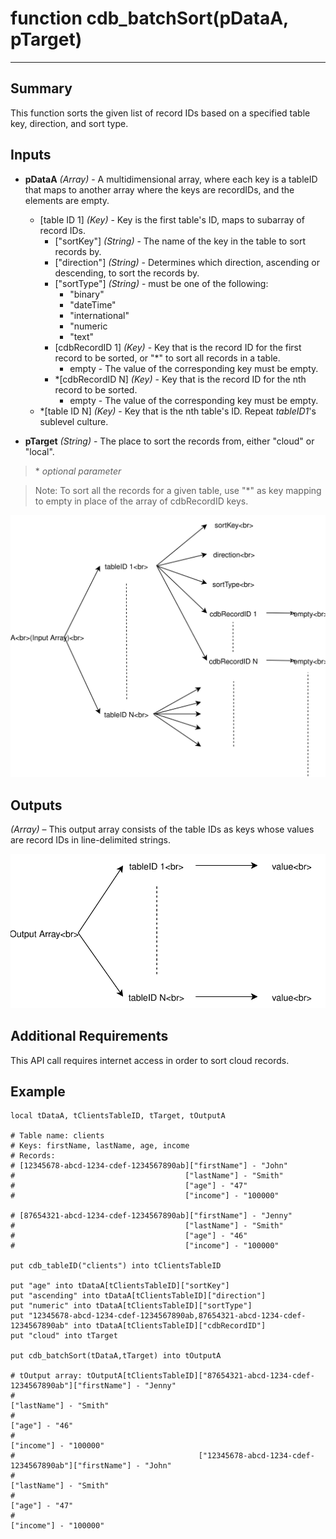 # function cdb_batchSort(pDataA, pTarget)
---
## Summary
This function sorts the given list of record IDs based on a specified table key, direction, and sort type.

## Inputs
* **pDataA** *(Array)* - A multidimensional array, where each key is a tableID that maps to another array where the keys are recordIDs, and the elements are empty.
	* [table ID 1] *(Key)* - Key is the first table's ID, maps to subarray of record IDs.
		* ["sortKey"] *(String)* - The name of the key in the table to sort records by.
		* ["direction"] *(String)* - Determines which direction, ascending or descending, to sort the records by.
		* ["sortType"] *(String)* - must be one of the following:
			* "binary"
			* "dateTime"
			* "international"
			* "numeric
			* "text"
		* [cdbRecordID 1] *(Key)* - Key that is the record ID for the first record to be sorted, or "*" to sort all records in a table.
			* empty - The value of the corresponding key must be empty.
		* *[cdbRecordID N] *(Key)* - Key that is the record ID for the nth record to be sorted.
			* empty - The value of the corresponding key must be empty.
	* *[table ID N] *(Key)* - Key that is the nth table's ID. Repeat *tableID1*'s sublevel culture.

* **pTarget** *(String)* - The place to sort the records from, either "cloud" or "local". 

> \* _optional parameter_
 
> Note: To sort all the records for a given table, use "\*" as key mapping to empty in place of the array of cdbRecordID keys.

![BatchSortInput](images/BatchSortInput.svg)

## Outputs
*(Array)* – This output array consists of the table IDs as keys whose values are record IDs in line-delimited strings.

![BatchSortOutput](images/BatchSortOutput.svg)

## Additional Requirements
This API call requires internet access in order to sort cloud records.

## Example
```livecodeserver
local tDataA, tClientsTableID, tTarget, tOutputA

# Table name: clients						
# Keys: firstName, lastName, age, income	
# Records: 
# [12345678-abcd-1234-cdef-1234567890ab]["firstName"] - "John"
#									   ["lastName"] - "Smith"
#									   ["age"] - "47"
#									   ["income"] - "100000"
									   
# [87654321-abcd-1234-cdef-1234567890ab]["firstName"] - "Jenny"
#									   ["lastName"] - "Smith"
#									   ["age"] - "46"
#									   ["income"] - "100000"

put cdb_tableID("clients") into tClientsTableID

put "age" into tDataA[tClientsTableID]["sortKey"]
put "ascending" into tDataA[tClientsTableID]["direction"]
put "numeric" into tDataA[tClientsTableID]["sortType"]
put "12345678-abcd-1234-cdef-1234567890ab,87654321-abcd-1234-cdef-1234567890ab" into tDataA[tClientsTableID]["cdbRecordID"]
put "cloud" into tTarget

put cdb_batchSort(tDataA,tTarget) into tOutputA

# tOutput array: tOutputA[tClientsTableID]["87654321-abcd-1234-cdef-1234567890ab"]["firstName"] - "Jenny"
#										 									 	  ["lastName"] - "Smith"
#																			 	  ["age"] - "46"
#																			 	  ["income"] - "100000"
#										  ["12345678-abcd-1234-cdef-1234567890ab"]["firstName"] - "John"
#							 	  												  ["lastName"] - "Smith"
#							 	  												  ["age"] - "47"
#																			 	  ["income"] - "100000"
```